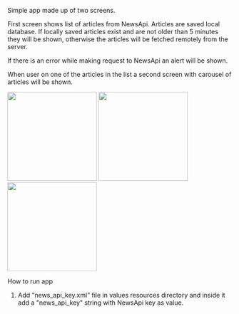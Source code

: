 Simple app made up of two screens.

First screen shows list of articles from NewsApi. Articles are saved local database. If locally saved articles exist and are not older than 5 minutes they will be shown, otherwise the articles will be fetched remotely from the server.

If there is an error while making request to NewsApi an alert will be shown.

When user on one of the articles in the list a second screen with carousel of articles will be shown.

<div float="left">
  <img src="https://github.com/amirjanus/assets/blob/master/news-reader-mvp/Screenshot_1593775155.png" width="200" />
  <img src="https://github.com/amirjanus/assets/blob/master/news-reader-mvp/Screenshot_1593775338.png" width="200" />
  <img src="https://github.com/amirjanus/assets/blob/master/news-reader-mvp/Screenshot_1593775198.png" width="200" />
</div>

How to run app

1. Add “news_api_key.xml” file in values resources directory and inside it add a "news_api_key" string with NewsApi key as value.
